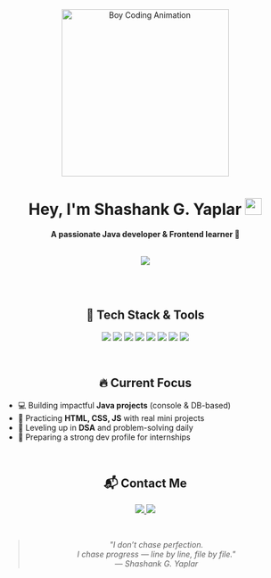 <!-- 🔥 Animated, Single-File GitHub Profile README for Shashank Yaplar -->

<div align="center">
  <img src="https://i.pinimg.com/originals/06/f0/17/06f017378e8b768663e8c6fc9b6aa9f5.gif" width="300" alt="Boy Coding Animation"/>

  <h1 align="center">Hey, I'm Shashank G. Yaplar <img src="https://media.giphy.com/media/hvRJCLFzcasrR4ia7z/giphy.gif" width="30px"/></h1>
  <p><strong>A passionate Java developer & Frontend learner 🚀</strong></p>

  <br>

  <!-- Typing Animation -->
  <img src="https://readme-typing-svg.herokuapp.com?font=Fira+Code&size=22&pause=1000&center=true&vCenter=true&multiline=true&width=600&height=100&lines=Learning+JavaScript+step+by+step!;Building+Java+projects+for+internships!;Improving+logic+with+DSA+daily!"/>

  <br><br>

  <!-- 🚀 Tech Stack -->
  <h2>🚀 Tech Stack & Tools</h2>
  <p>
    <img src="https://img.shields.io/badge/Java-FC7300?style=for-the-badge&logo=java&logoColor=white"/>
    <img src="https://img.shields.io/badge/MySQL-4479A1?style=for-the-badge&logo=mysql&logoColor=white"/>
    <img src="https://img.shields.io/badge/Flutter-02569B?style=for-the-badge&logo=flutter&logoColor=white"/>
    <img src="https://img.shields.io/badge/Linux-FCC624?style=for-the-badge&logo=linux&logoColor=black"/>
    <img src="https://img.shields.io/badge/HTML5-E34F26?style=for-the-badge&logo=html5&logoColor=white"/>
    <img src="https://img.shields.io/badge/CSS3-1572B6?style=for-the-badge&logo=css3&logoColor=white"/>
    <img src="https://img.shields.io/badge/Javascript-F7DF1E?style=for-the-badge&logo=javascript&logoColor=black"/>
    <img src="https://img.shields.io/badge/Python-3776AB?style=for-the-badge&logo=python&logoColor=white"/>
  </p>

  <br>

  <!-- 🔥 Current Focus -->
  <h2>🔥 Current Focus</h2>
</div>

<ul>
  <li>💻 Building impactful <strong>Java projects</strong> (console & DB-based)</li>
  <li>🎯 Practicing <strong>HTML, CSS, JS</strong> with real mini projects</li>
  <li>🧠 Leveling up in <strong>DSA</strong> and problem-solving daily</li>
  <li>🚀 Preparing a strong dev profile for internships</li>
</ul>

<br>

<div align="center">

  <!-- 📬 Contact -->
  <h2>📬 Contact Me</h2>
  <p>
    <a href="mailto:shashank.g.yaplar@gmail.com">
      <img src="https://img.shields.io/badge/Gmail-D14836?style=for-the-badge&logo=gmail&logoColor=white"/>
    </a>
    <a>
      <img src="https://img.shields.io/badge/LinkedIn-Coming%20Soon-blue?style=for-the-badge&logo=linkedin&logoColor=white"/>
    </a>
  </p>

  <br>

  <!-- ✒️ Personal Quote -->
  <blockquote>
    <i>"I don’t chase perfection.<br>
    I chase progress — line by line, file by file."<br>
    — Shashank G. Yaplar</i>
  </blockquote>

</div>
